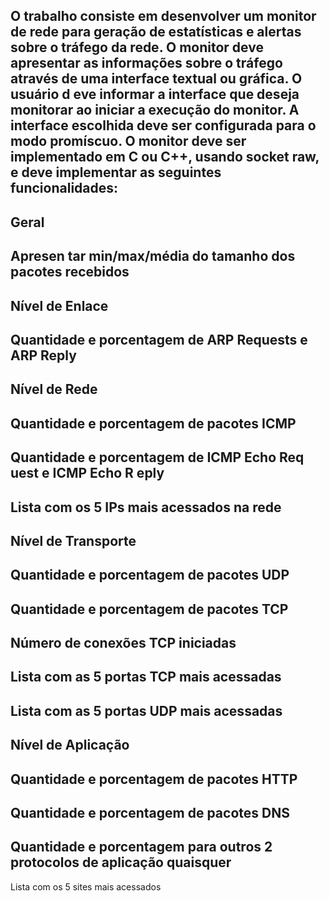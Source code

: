 O
trabalho  consiste  em  desenvolver  um  monitor  de  rede  para  geração  de
estatísticas  e 
alertas sobre o tráfego da rede. O monitor deve
apresentar as informações sobre o tráfego 
através de uma interface
textual ou gráfica. 
O usuário d
eve 
informar a interface 
que 
deseja 
monitorar  ao  iniciar  a
execução  do  monitor.  A  interface  escolhida
deve  ser  configurada 
para o modo promíscuo. O monitor deve
ser implementado em C ou C++, usando socket 
raw, e deve
implementar
as seguintes funcionalidades:
-
Geral
-
Apresen
tar min/max/média do tamanho dos pacotes recebidos
-
Nível de Enlace
-
Quantidade e porcentagem de ARP Requests e ARP Reply
-
Nível de Rede
-
Quantidade e porcentagem de pacotes ICMP
-
Quantidade e porcentagem de ICMP Echo Req
uest
e ICMP Echo R
eply
-
Lista com os 5 IPs mais acessados na rede
-
Nível de Transporte
-
Quantidade e porcentagem de pacotes UDP
-
Quantidade e porcentagem de pacotes TCP
-
Número de conexões TCP iniciadas
-
Lista com as 5 portas TCP mais acessadas
-
Lista com as 5 portas UDP mais acessadas
-
Nível de Aplicação
-
Quantidade e porcentagem de pacotes HTTP
-
Quantidade e porcentagem de pacotes DNS
-
Quantidade e porcentagem para outros 2 protocolos de aplicação quaisquer
-
Lista com os 
5 sites mais acessados

